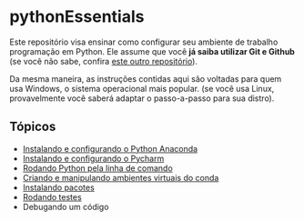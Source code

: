 # pythonEssentials

Este repositório visa ensinar como configurar seu ambiente de trabalho programação em Python. 
Ele assume que você **já saiba utilizar Git e Github** (se você não sabe, confira [este outro
repositório](https://github.com/CTISM-Prof-Henry/gitEssentials)).

Da mesma maneira, as instruções contidas aqui são voltadas para quem usa Windows, o sistema
operacional mais popular. (se você usa Linux, provavelmente você saberá adaptar o passo-a-passo
para sua distro).

## Tópicos

* [Instalando e configurando o Python Anaconda](chapters/anaconda.md) 
* [Instalando e configurando o Pycharm](chapters/pycharm.md)
* [Rodando Python pela linha de comando](chapters/commandline_python.md)
* [Criando e manipulando ambientes virtuais do conda](chapters/venvs.md)
* [Instalando pacotes](chapters/packages.md)
* [Rodando testes](chapters/tests.md)
* Debugando um código<!--[Debugando um código](chapters/debugging.md)-->
